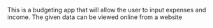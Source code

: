 This is a budgeting app that will allow the user to input expenses and income.
The given data can be viewed online from a website
